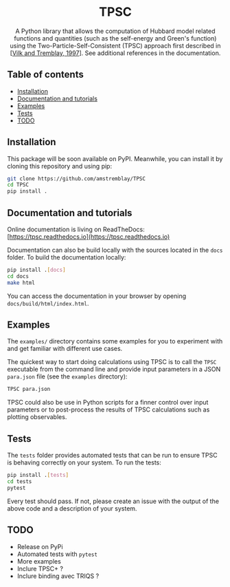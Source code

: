 <h1 align="center">TPSC</h1>
<p align="center">
A Python library that allows the computation of Hubbard model related functions and quantities (such as the self-energy and Green's function) using the Two-Particle-Self-Consistent (TPSC) approach first described in
[<a href="https://arxiv.org/abs/cond-mat/9702188">Vilk and Tremblay, 1997</a>]. See additional references in the documentation. 
</p>

## Table of contents

- [Installation](#installation)
- [Documentation and tutorials](#documentation-and-tutorials)
- [Examples](#examples)
- [Tests](#tests)
- [TODO](#TODO)


## Installation

This package will be soon available on PyPI. 
Meanwhile, you can install it by cloning this repository and using pip:

```bash
git clone https://github.com/amstremblay/TPSC
cd TPSC
pip install .
```

## Documentation and tutorials

Online documentation is living on ReadTheDocs: [https://tpsc.readthedocs.io](https://tpsc.readthedocs.io)

Documentation can also be build locally with the sources located in the ``docs`` folder.
To build the documentation locally:

```bash
pip install .[docs]
cd docs
make html
```

You can access the documentation in your browser by opening ``docs/build/html/index.html``.


## Examples

The `examples/` directory contains some examples for you to experiment with and get familiar with different use cases.

The quickest way to start doing calculations using TPSC is to call the `TPSC` executable from the command line and provide input parameters in a JSON `para.json` file (see the `examples` directory):

```bash
TPSC para.json
```

TPSC could also be use in Python scripts for a finner control over input parameters or to post-process the results of TPSC calculations such as plotting observables.

## Tests

The ``tests`` folder provides automated tests that can be run to ensure TPSC is behaving correctly on your system.
To run the tests:

```bash
pip install .[tests]
cd tests
pytest
```

Every test should pass.
If not, please create an issue with the output of the above code and a description of your system.


## TODO

* Release on PyPi
* Automated tests with `pytest`
* More examples
* Inclure TPSC+ ?
* Inclure binding avec TRIQS ?
